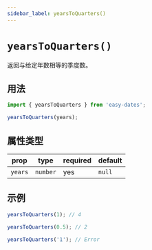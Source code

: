 ```yaml
---
sidebar_label: yearsToQuarters()
---
```


# `yearsToQuarters()`

返回与给定年数相等的季度数。

## 用法

```javascript
import { yearsToQuarters } from 'easy-dates';

yearsToQuarters(years);
```

## 属性类型

| prop    | type     | required | default  |
|---------|----------|----------|----------|
| `years` | `number` | yes      | `null`   |

## 示例

```javascript
yearsToQuarters(1); // 4
```

```javascript
yearsToQuarters(0.5); // 2
```

```javascript
yearsToQuarters('1'); // Error
```